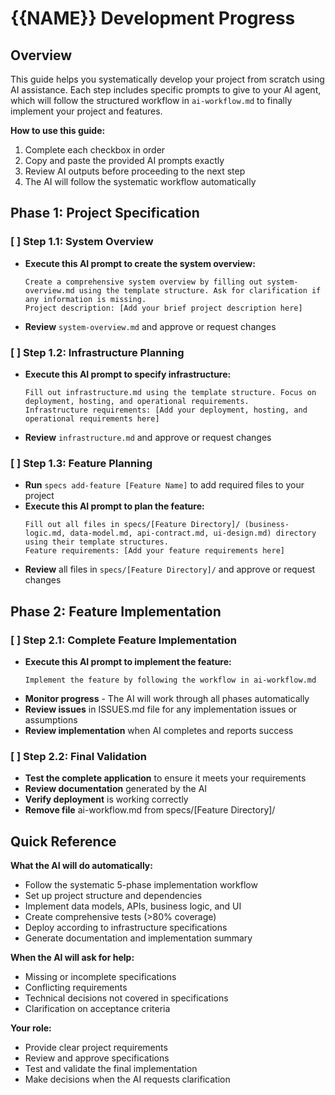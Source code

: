 # {{NAME}} Development Progress

## Overview
This guide helps you systematically develop your project from scratch using AI assistance. Each step includes specific prompts to give to your AI agent, which will follow the structured workflow in `ai-workflow.md` to finally implement your project and features.

**How to use this guide:**
1. Complete each checkbox in order
2. Copy and paste the provided AI prompts exactly
3. Review AI outputs before proceeding to the next step
4. The AI will follow the systematic workflow automatically

## Phase 1: Project Specification

### [ ] Step 1.1: System Overview
- **Execute this AI prompt to create the system overview:**
    ```
    Create a comprehensive system overview by filling out system-overview.md using the template structure. Ask for clarification if any information is missing. 
    Project description: [Add your brief project description here]
    ```
- **Review** `system-overview.md` and approve or request changes

### [ ] Step 1.2: Infrastructure Planning
- **Execute this AI prompt to specify infrastructure:**
    ```
    Fill out infrastructure.md using the template structure. Focus on deployment, hosting, and operational requirements.
    Infrastructure requirements: [Add your deployment, hosting, and operational requirements here]
    ```
- **Review** `infrastructure.md` and approve or request changes

### [ ] Step 1.3: Feature Planning
- **Run** `specs add-feature [Feature Name]` to add required files to your project
- **Execute this AI prompt to plan the feature:**
    ```
    Fill out all files in specs/[Feature Directory]/ (business-logic.md, data-model.md, api-contract.md, ui-design.md) directory using their template structures.
    Feature requirements: [Add your feature requirements here]
    ```
- **Review** all files in `specs/[Feature Directory]/` and approve or request changes

## Phase 2: Feature Implementation

### [ ] Step 2.1: Complete Feature Implementation
- **Execute this AI prompt to implement the feature:**
    ```
    Implement the feature by following the workflow in ai-workflow.md
    ```
- **Monitor progress** - The AI will work through all phases automatically
- **Review issues** in ISSUES.md file for any implementation issues or assumptions
- **Review implementation** when AI completes and reports success

### [ ] Step 2.2: Final Validation
- **Test the complete application** to ensure it meets your requirements
- **Review documentation** generated by the AI
- **Verify deployment** is working correctly
- **Remove file** ai-workflow.md from specs/[Feature Directory]/

## Quick Reference

**What the AI will do automatically:**
- Follow the systematic 5-phase implementation workflow
- Set up project structure and dependencies
- Implement data models, APIs, business logic, and UI
- Create comprehensive tests (>80% coverage)
- Deploy according to infrastructure specifications
- Generate documentation and implementation summary

**When the AI will ask for help:**
- Missing or incomplete specifications
- Conflicting requirements
- Technical decisions not covered in specifications
- Clarification on acceptance criteria

**Your role:**
- Provide clear project requirements
- Review and approve specifications
- Test and validate the final implementation
- Make decisions when the AI requests clarification